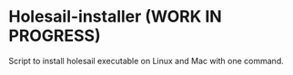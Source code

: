 # Holesail-installer (WORK IN PROGRESS)

Script to install holesail executable on Linux and Mac with one command.
